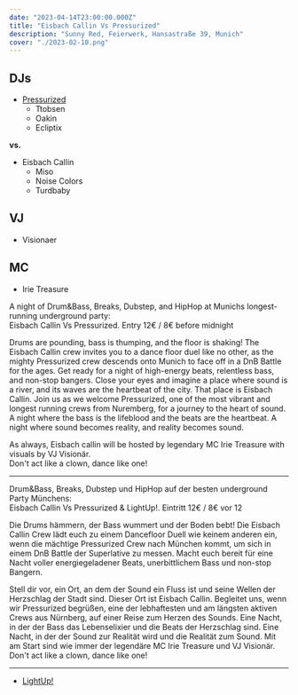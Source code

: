 ```yaml
---
date: "2023-04-14T23:00:00.000Z"
title: "Eisbach Callin Vs Pressurized"
description: "Sunny Red, Feierwerk, Hansastraße 39, Munich"
cover: "./2023-02-10.png"
---
```


## DJs

- [Pressurized](https://www.facebook.com/pressurizeddnb/)
  - Ttobsen
  - Oakin
  - Ecliptix

**vs.**

- Eisbach Callin
  - Miso
  - Noise Colors
  - Turdbaby

## VJ

- Visionaer

## MC

- Irie Treasure

A night of Drum&Bass, Breaks, Dubstep, and HipHop at Munichs longest-running underground party:  
Eisbach Callin Vs Pressurized. Entry 12€ / 8€ before midnight

Drums are pounding, bass is thumping, and the floor is shaking! The Eisbach Callin crew invites you to a dance floor duel like no other, as the mighty Pressurized crew descends onto Munich to face off in a DnB Battle for the ages. Get ready for a night of high-energy beats, relentless bass, and non-stop bangers.
Close your eyes and imagine a place where sound is a river, and its waves are the heartbeat of the city. That place is Eisbach Callin. Join us as we welcome Pressurized, one of the most vibrant and longest running crews from Nuremberg, for a journey to the heart of sound. A night where the bass is the lifeblood and the beats are the heartbeat. A night where sound becomes reality, and reality becomes sound.

As always, Eisbach callin will be hosted by legendary MC Irie Treasure with visuals by VJ Visionär.  
Don't act like a clown, dance like one!

---

Drum&Bass, Breaks, Dubstep und HipHop auf der besten underground Party Münchens:  
Eisbach Callin Vs Pressurized & LightUp!. Eintritt 12€ / 8€ vor 12

Die Drums hämmern, der Bass wummert und der Boden bebt! Die Eisbach Callin Crew lädt euch zu einem Dancefloor Duell wie keinem anderen ein, wenn die mächtige Pressurized Crew nach München kommt, um sich in einem DnB Battle der Superlative zu messen. Macht euch bereit für eine Nacht voller energiegeladener Beats, unerbittlichem Bass und non-stop Bangern.

Stell dir vor, ein Ort, an dem der Sound ein Fluss ist und seine Wellen der Herzschlag der Stadt sind. Dieser Ort ist Eisbach Callin. Begleitet uns, wenn wir Pressurized begrüßen, eine der lebhaftesten und am längsten aktiven Crews aus Nürnberg, auf einer Reise zum Herzen des Sounds. Eine Nacht, in der der Bass das Lebenselixier und die Beats der Herzschlag sind. Eine Nacht, in der der Sound zur Realität wird und die Realität zum Sound.
Mit am Start sind wie immer der legendäre MC Irie Treasure und VJ Visionär.  
Don't act like a clown, dance like one!

---

- [LightUp!](https://www.facebook.com/lightupdnb)
